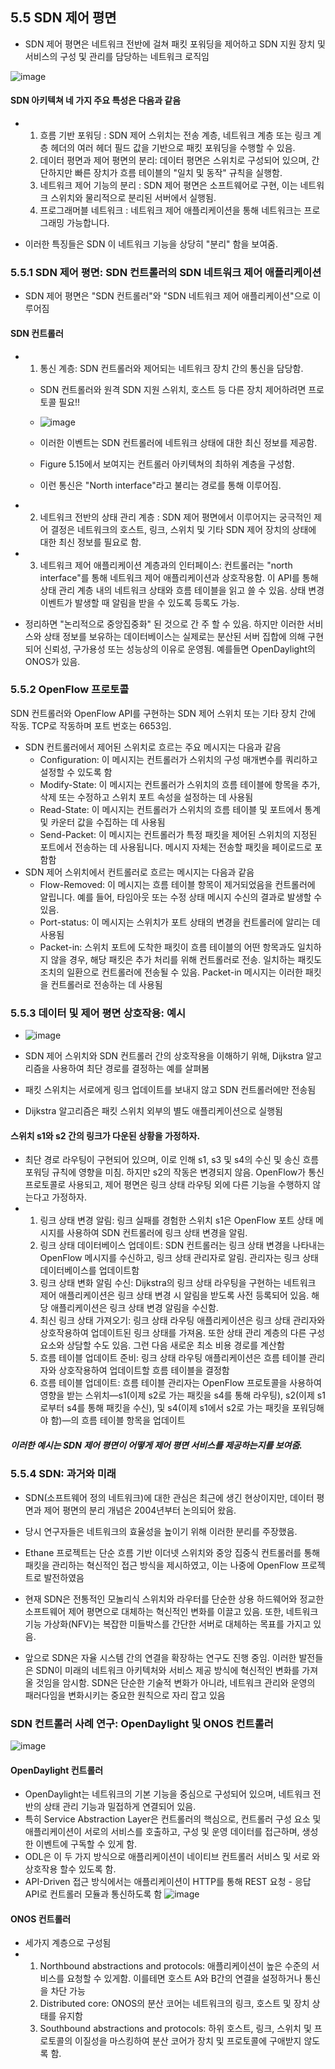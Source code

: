 ## 5.5 SDN 제어 평면

- SDN 제어 평면은 네트워크 전반에 걸쳐 패킷 포워딩을 제어하고 SDN 지원 장치 및 서비스의 구성 및 관리를 담당하는  네트워크 로직임

![image](https://github.com/user-attachments/assets/6d840cbe-3ce8-40a2-916b-0650e05223e1)

#### SDN 아키텍쳐 네 가지 주요 특성은 다음과 같음
-  1. 흐름 기반 포워딩 : SDN  제어 스위치는 전송 계층, 네트워크 계층 또는 링크 계층 헤더의 여러 헤더 필드 값을 기반으로 패킷 포워딩을 수행할 수 있음.
   2. 데이터 평면과 제어 평면의 분리: 데이터 평면은 스위치로 구성되어 있으며, 간단하지만 빠른 장치가 흐름 테이블의 "일치 및 동작" 규칙을 실행함.
   3. 네트워크 제어 기능의 분리 : SDN 제어 평면은 소프트웨어로 구현, 이는 네트워크 스위치와 물리적으로 분리된 서버에서 실행됨.
   4. 프로그래머블 네트워크 : 네트워크 제어 애플리케이션을 통해 네트워크는 프로그래밍 가능합니다.

- 이러한 특징들은 SDN 이 네트워크 기능을 상당히 "분리" 함을 보여줌.

### 5.5.1 SDN 제어 평면: SDN 컨트롤러의 SDN 네트워크 제어 애플리케이션
- SDN 제어 평면은 "SDN 컨트롤러"와 "SDN 네트워크 제어 애플리케이션"으로 이루어짐
#### SDN 컨트롤러
- 1. 통신 계층: SDN 컨트롤러와 제어되는 네트워크 장치 간의 통신을 담당함.
    - SDN 컨트롤러와 원격 SDN 지원 스위치, 호스트 등 다른 장치 제어하려면 프로토콜 필요!!
    - ![image](https://github.com/user-attachments/assets/c9192af2-0768-4f91-a199-bee761645ece)
      
    - 이러한 이벤트는 SDN 컨트롤러에 네트워크 상태에 대한 최신 정보를 제공함.
    - Figure 5.15에서 보여지는 컨트롤러 아키텍쳐의 최하위 계층을 구성함.
    - 이런 통신은 "North interface"라고 불리는 경로를 통해 이루어짐.

- 2. 네트워크 전반의 상태 관리 계층 : SDN 제어 평면에서 이루어지는 궁극적인 제어 결정은 네트워크의 호스트, 링크, 스위치 및 기타 SDN 제어 장치의 상태에 대한 최신 정보를 필요로 함.
- 3. 네트워크 제어 애플리케이션 계층과의 인터페이스: 컨트롤러는 "north interface"를 통해 네트워크 제어 애플리케이션과 상호작용함. 이 API를 통해 상태 관리 계층 내의 네트워크 상태와 흐름 테이블을 읽고 쓸 수 있음. 상태 변경 이벤트가 발생할 때 알림을 받을 수 있도록 등록도 가능.

- 정리하면 "논리적으로 중앙집중화" 된 것으로 간 주 할 수 있음. 하지만 이러한 서비스와 상태 정보를 보유하는 데이터베이스는 실제로는 분산된 서버 집합에 의해 구현되어 신뢰성, 구가용성 또는 성능상의 이유로 운영됨. 예를들면 OpenDaylight의 ONOS가 있음.

### 5.5.2 OpenFlow 프로토콜
SDN 컨트롤러와 OpenFlow API를 구현하는 SDN 제어 스위치 또는 기타 장치 간에 작동. TCP로 작동하며 포트 번호는 6653임.

- SDN 컨트롤러에서 제어된 스위치로 흐르는 주요 메시지는 다음과 같음
  - Configuration: 이 메시지는 컨트롤러가 스위치의 구성 매개변수를 쿼리하고 설정할 수 있도록 함
  - Modify-State: 이 메시지는 컨트롤러가 스위치의 흐름 테이블에 항목을 추가, 삭제 또는 수정하고 스위치 포트 속성을 설정하는 데 사용됨
  - Read-State: 이 메시지는 컨트롤러가 스위치의 흐름 테이블 및 포트에서 통계 및 카운터 값을 수집하는 데 사용됨
  - Send-Packet: 이 메시지는 컨트롤러가 특정 패킷을 제어된 스위치의 지정된 포트에서 전송하는 데 사용됩니다. 메시지 자체는 전송할 패킷을 페이로드로 포함함
- SDN 제어 스위치에서 컨트롤러로 흐르는 메시지는 다음과 같음
  - Flow-Removed: 이 메시지는 흐름 테이블 항목이 제거되었음을 컨트롤러에 알립니다. 예를 들어, 타임아웃 또는 수정 상태 메시지 수신의 결과로 발생할 수 있음.
  - Port-status: 이 메시지는 스위치가 포트 상태의 변경을 컨트롤러에 알리는 데 사용됨
  - Packet-in: 스위치 포트에 도착한 패킷이 흐름 테이블의 어떤 항목과도 일치하지 않을 경우, 해당 패킷은 추가 처리를 위해 컨트롤러로 전송. 일치하는 패킷도 조치의 일환으로 컨트롤러에 전송될 수 있음. Packet-in 메시지는 이러한 패킷을 컨트롤러로 전송하는 데 사용됨

### 5.5.3 데이터 및 제어 평면 상호작용: 예시
- ![image](https://github.com/user-attachments/assets/50da15c5-269b-4b9f-aba1-ee7d5cfb2c67)

- SDN 제어 스위치와 SDN 컨트롤러 간의 상호작용을 이해하기 위해, Dijkstra 알고리즘을 사용하여 최단 경로를 결정하는 예를 살펴봄
- 패킷 스위치는 서로에게 링크 업데이트를 보내지 않고 SDN 컨트롤러에만 전송됨
- Dijkstra 알고리즘은 패킷 스위치 외부의 별도 애플리케이션으로 실행됨

#### 스위치 s1와 s2 간의 링크가 다운된 상황을 가정하자.
- 최단 경로 라우팅이 구현되어 있으며, 이로 인해 s1, s3 및 s4의 수신 및 송신 흐름 포워딩 규칙에 영향을 미침. 하지만 s2의 작동은 변경되지 않음. OpenFlow가 통신 프로토콜로 사용되고, 제어 평면은 링크 상태 라우팅 외에 다른 기능을 수행하지 않는다고 가정하자.
- 1. 링크 상태 변경 알림: 링크 실패를 경험한 스위치 s1은 OpenFlow 포트 상태 메시지를 사용하여 SDN 컨트롤러에 링크 상태 변경을 알림.
  2. 링크 상태 데이터베이스 업데이트: SDN 컨트롤러는 링크 상태 변경을 나타내는 OpenFlow 메시지를 수신하고, 링크 상태 관리자로 알림. 관리자는 링크 상태 데이터베이스를 업데이트함
  3. 링크 상태 변화 알림 수신: Dijkstra의 링크 상태 라우팅을 구현하는 네트워크 제어 애플리케이션은 링크 상태 변경 시 알림을 받도록 사전 등록되어 있음. 해당 애플리케이션은 링크 상태 변경 알림을 수신함.
  4. 최신 링크 상태 가져오기: 링크 상태 라우팅 애플리케이션은 링크 상태 관리자와 상호작용하여 업데이트된 링크 상태를 가져옴. 또한 상태 관리 계층의 다른 구성 요소와 상담할 수도 있음. 그런 다음 새로운 최소 비용 경로를 계산함
  5. 흐름 테이블 업데이트 준비: 링크 상태 라우팅 애플리케이션은 흐름 테이블 관리자와 상호작용하여 업데이트할 흐름 테이블을 결정함
  6. 흐름 테이블 업데이트: 흐름 테이블 관리자는 OpenFlow 프로토콜을 사용하여 영향을 받는 스위치—s1(이제 s2로 가는 패킷을 s4를 통해 라우팅), s2(이제 s1로부터 s4를 통해 패킷을 수신), 및 s4(이제 s1에서 s2로 가는 패킷을 포워딩해야 함)—의 흐름 테이블 항목을 업데이트
##### 이러한 예시는  SDN 제어 평면이 어떻게 제어 평면 서비스를 제공하는지를 보여줌.

### 5.5.4 SDN: 과거와 미래
- SDN(소프트웨어 정의 네트워크)에 대한 관심은 최근에 생긴 현상이지만, 데이터 평면과 제어 평면의 분리 개념은 2004년부터 논의되어 왔음.
- 당시 연구자들은 네트워크의 효율성을 높이기 위해 이러한 분리를 주장했음. 
- Ethane 프로젝트는 단순 흐름 기반 이더넷 스위치와 중앙 집중식 컨트롤러를 통해 패킷을 관리하는 혁신적인 접근 방식을 제시하였고, 이는 나중에 OpenFlow 프로젝트로 발전하였음

- 현재 SDN은 전통적인 모놀리식 스위치와 라우터를 단순한 상용 하드웨어와 정교한 소프트웨어 제어 평면으로 대체하는 혁신적인 변화를 이끌고 있음. 또한, 네트워크 기능 가상화(NFV)는 복잡한 미들박스를 간단한 서버로 대체하는 목표를 가지고 있음.

- 앞으로 SDN은 자율 시스템 간의 연결을 확장하는 연구도 진행 중임. 이러한 발전들은 SDN이 미래의 네트워크 아키텍처와 서비스 제공 방식에 혁신적인 변화를 가져올 것임을 암시함. SDN은 단순한 기술적 변화가 아니라, 네트워크 관리와 운영의 패러다임을 변화시키는 중요한 원칙으로 자리 잡고 있음

### SDN 컨트롤러 사례 연구: OpenDaylight 및 ONOS 컨트롤러
![image](https://github.com/user-attachments/assets/826f0018-c813-4ebf-bd21-ee9686a5c3cf)

#### OpenDaylight 컨트롤러
- OpenDaylight는 네트워크의 기본 기능을 중심으로 구성되어 있으며, 네트워크 전반의 상태 관리 기능과 밀접하게 연결되어 있음.
- 특히 Service Abstraction Layer은 컨트롤러의 핵심으로, 컨트롤러 구성 요소 및 애플리케이션이 서로의 서비스를 호출하고, 구성 및 운영 데이터를 접근하며, 생성한 이벤트에 구독할 수 있게 함.
- ODL은 이 두 가지 방식으로 애플리케이션이 네이티브 컨트롤러 서비스 및 서로 와 상호작용 할수 있도록 함.
- API-Driven 접근 방식에서는 애플리케이션이 HTTP를 통해 REST 요청 - 응답 API로 컨트롤러 모듈과 통신하도록 함
![image](https://github.com/user-attachments/assets/fe684c27-bae0-4d0d-8afa-77e6be7d4022)
#### ONOS 컨트롤러
- 세가지 계층으로 구성됨
- 1. Northbound abstractions and protocols: 애플리케이션이 높은 수준의 서비스를 요청할 수 있게함. 이를테면 호스트 A와 B간의 연결을 설정하거나 통신을 차단 가능
  2. Distributed core: ONOS의 분산 코어는 네트워크의 링크, 호스트 및 장치 상태를 유지함
  3. Southbound abstractions and protocols: 하위 호스트, 링크, 스위치 및 프로토콜의 이질성을 마스킹하여 분산 코어가 장치 및 프로토콜에 구애받지 않도록 함.
